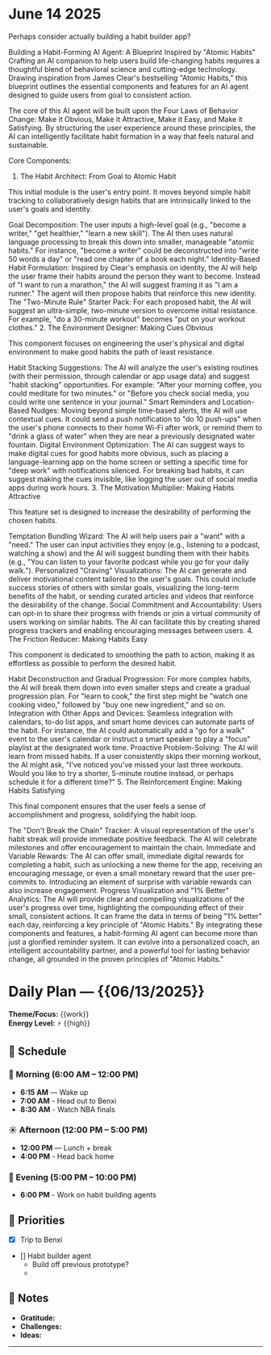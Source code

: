 # June 14 2025

Perhaps consider actually building a habit builder app? 


Building a Habit-Forming AI Agent: A Blueprint Inspired by "Atomic Habits"
Crafting an AI companion to help users build life-changing habits requires a thoughtful blend of behavioral science and cutting-edge technology. Drawing inspiration from James Clear's bestselling "Atomic Habits," this blueprint outlines the essential components and features for an AI agent designed to guide users from goal to consistent action.

The core of this AI agent will be built upon the Four Laws of Behavior Change: Make it Obvious, Make it Attractive, Make it Easy, and Make it Satisfying. By structuring the user experience around these principles, the AI can intelligently facilitate habit formation in a way that feels natural and sustainable.

Core Components:
1. The Habit Architect: From Goal to Atomic Habit

This initial module is the user's entry point. It moves beyond simple habit tracking to collaboratively design habits that are intrinsically linked to the user's goals and identity.

Goal Decomposition: The user inputs a high-level goal (e.g., "become a writer," "get healthier," "learn a new skill"). The AI then uses natural language processing to break this down into smaller, manageable "atomic habits." For instance, "become a writer" could be deconstructed into "write 50 words a day" or "read one chapter of a book each night."
Identity-Based Habit Formulation: Inspired by Clear's emphasis on identity, the AI will help the user frame their habits around the person they want to become. Instead of "I want to run a marathon," the AI will suggest framing it as "I am a runner." The agent will then propose habits that reinforce this new identity.
The "Two-Minute Rule" Starter Pack: For each proposed habit, the AI will suggest an ultra-simple, two-minute version to overcome initial resistance. For example, "do a 30-minute workout" becomes "put on your workout clothes."
2. The Environment Designer: Making Cues Obvious

This component focuses on engineering the user's physical and digital environment to make good habits the path of least resistance.

Habit Stacking Suggestions: The AI will analyze the user's existing routines (with their permission, through calendar or app usage data) and suggest "habit stacking" opportunities. For example: "After your morning coffee, you could meditate for two minutes." or "Before you check social media, you could write one sentence in your journal."
Smart Reminders and Location-Based Nudges: Moving beyond simple time-based alerts, the AI will use contextual cues. It could send a push notification to "do 10 push-ups" when the user's phone connects to their home Wi-Fi after work, or remind them to "drink a glass of water" when they are near a previously designated water fountain.
Digital Environment Optimization: The AI can suggest ways to make digital cues for good habits more obvious, such as placing a language-learning app on the home screen or setting a specific time for "deep work" with notifications silenced. For breaking bad habits, it can suggest making the cues invisible, like logging the user out of social media apps during work hours.
3. The Motivation Multiplier: Making Habits Attractive

This feature set is designed to increase the desirability of performing the chosen habits.

Temptation Bundling Wizard: The AI will help users pair a "want" with a "need." The user can input activities they enjoy (e.g., listening to a podcast, watching a show) and the AI will suggest bundling them with their habits (e.g., "You can listen to your favorite podcast while you go for your daily walk.").
Personalized "Craving" Visualizations: The AI can generate and deliver motivational content tailored to the user's goals. This could include success stories of others with similar goals, visualizing the long-term benefits of the habit, or sending curated articles and videos that reinforce the desirability of the change.
Social Commitment and Accountability: Users can opt-in to share their progress with friends or join a virtual community of users working on similar habits. The AI can facilitate this by creating shared progress trackers and enabling encouraging messages between users.
4. The Friction Reducer: Making Habits Easy

This component is dedicated to smoothing the path to action, making it as effortless as possible to perform the desired habit.

Habit Deconstruction and Gradual Progression: For more complex habits, the AI will break them down into even smaller steps and create a gradual progression plan. For "learn to cook," the first step might be "watch one cooking video," followed by "buy one new ingredient," and so on.
Integration with Other Apps and Devices: Seamless integration with calendars, to-do list apps, and smart home devices can automate parts of the habit. For instance, the AI could automatically add a "go for a walk" event to the user's calendar or instruct a smart speaker to play a "focus" playlist at the designated work time.
Proactive Problem-Solving: The AI will learn from missed habits. If a user consistently skips their morning workout, the AI might ask, "I've noticed you've missed your last three workouts. Would you like to try a shorter, 5-minute routine instead, or perhaps schedule it for a different time?"
5. The Reinforcement Engine: Making Habits Satisfying

This final component ensures that the user feels a sense of accomplishment and progress, solidifying the habit loop.

The "Don't Break the Chain" Tracker: A visual representation of the user's habit streak will provide immediate positive feedback. The AI will celebrate milestones and offer encouragement to maintain the chain.
Immediate and Variable Rewards: The AI can offer small, immediate digital rewards for completing a habit, such as unlocking a new theme for the app, receiving an encouraging message, or even a small monetary reward that the user pre-commits to. Introducing an element of surprise with variable rewards can also increase engagement.
Progress Visualization and "1% Better" Analytics: The AI will provide clear and compelling visualizations of the user's progress over time, highlighting the compounding effect of their small, consistent actions. It can frame the data in terms of being "1% better" each day, reinforcing a key principle of "Atomic Habits."
By integrating these components and features, a habit-forming AI agent can become more than just a glorified reminder system. It can evolve into a personalized coach, an intelligent accountability partner, and a powerful tool for lasting behavior change, all grounded in the proven principles of "Atomic Habits."




# Daily Plan — {{06/13/2025}}

**Theme/Focus:** {{work}}  
**Energy Level:** ⚡ {{high}}  

## 📅 Schedule
### 🌅 Morning (6:00 AM – 12:00 PM)
- **6:15 AM** — Wake up
- **7:00 AM** - Head out to Benxi
- **8:30 AM** - Watch NBA finals

### ☀️ Afternoon (12:00 PM – 5:00 PM)
- **12:00 PM** — Lunch + break  
- **4:00 PM** - Head back home

### 🌙 Evening (5:00 PM – 10:00 PM)
- **6:00 PM** - Work on habit building agents

## 🎯 Priorities
- [x] Trip to Benxi
- [] Habit builder agent
  - Build off previous prototype? 
  - 

## 📝 Notes
- **Gratitude:** 
- **Challenges:** 
- **Ideas:** 
     

---